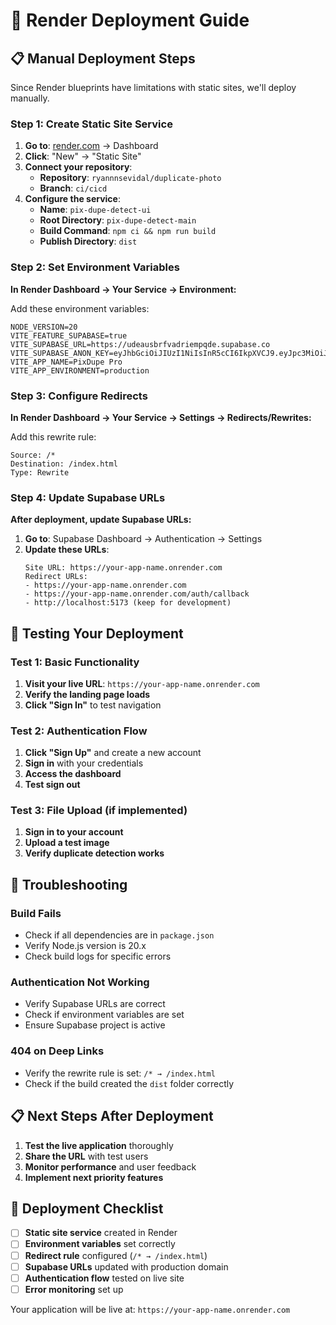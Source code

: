 # 🚀 Render Deployment Guide

## 📋 Manual Deployment Steps

Since Render blueprints have limitations with static sites, we'll deploy manually.

### **Step 1: Create Static Site Service**

1. **Go to**: [render.com](https://render.com) → Dashboard
2. **Click**: "New" → "Static Site"
3. **Connect your repository**:
   - **Repository**: `ryannnsevidal/duplicate-photo`
   - **Branch**: `ci/cicd`
4. **Configure the service**:
   - **Name**: `pix-dupe-detect-ui`
   - **Root Directory**: `pix-dupe-detect-main`
   - **Build Command**: `npm ci && npm run build`
   - **Publish Directory**: `dist`

### **Step 2: Set Environment Variables**

**In Render Dashboard → Your Service → Environment:**

Add these environment variables:
```
NODE_VERSION=20
VITE_FEATURE_SUPABASE=true
VITE_SUPABASE_URL=https://udeausbrfvadriempqde.supabase.co
VITE_SUPABASE_ANON_KEY=eyJhbGciOiJIUzI1NiIsInR5cCI6IkpXVCJ9.eyJpc3MiOiJzdXBhYmFzZSIsInJlZiI6InVkZWF1c2JyZnZhZHJpZW1wcWRlIiwicm9sZSI6ImFub24iLCJpYXQiOjE3NTU2MjcwNDUsImV4cCI6MjA3MTIwMzA0NX0.pXLSG0qHlN5vAtfKB_MeSVDX6PZHX9yd65O7LHoR7K0
VITE_APP_NAME=PixDupe Pro
VITE_APP_ENVIRONMENT=production
```

### **Step 3: Configure Redirects**

**In Render Dashboard → Your Service → Settings → Redirects/Rewrites:**

Add this rewrite rule:
```
Source: /*
Destination: /index.html
Type: Rewrite
```

### **Step 4: Update Supabase URLs**

**After deployment, update Supabase URLs:**

1. **Go to**: Supabase Dashboard → Authentication → Settings
2. **Update these URLs**:
   ```
   Site URL: https://your-app-name.onrender.com
   Redirect URLs:
   - https://your-app-name.onrender.com
   - https://your-app-name.onrender.com/auth/callback
   - http://localhost:5173 (keep for development)
   ```

## 🧪 Testing Your Deployment

### **Test 1: Basic Functionality**
1. **Visit your live URL**: `https://your-app-name.onrender.com`
2. **Verify the landing page loads**
3. **Click "Sign In"** to test navigation

### **Test 2: Authentication Flow**
1. **Click "Sign Up"** and create a new account
2. **Sign in** with your credentials
3. **Access the dashboard**
4. **Test sign out**

### **Test 3: File Upload (if implemented)**
1. **Sign in to your account**
2. **Upload a test image**
3. **Verify duplicate detection works**

## 🔧 Troubleshooting

### **Build Fails**
- Check if all dependencies are in `package.json`
- Verify Node.js version is 20.x
- Check build logs for specific errors

### **Authentication Not Working**
- Verify Supabase URLs are correct
- Check if environment variables are set
- Ensure Supabase project is active

### **404 on Deep Links**
- Verify the rewrite rule is set: `/* → /index.html`
- Check if the build created the `dist` folder correctly

## 📋 Next Steps After Deployment

1. **Test the live application** thoroughly
2. **Share the URL** with test users
3. **Monitor performance** and user feedback
4. **Implement next priority features**

## 🎯 Deployment Checklist

- [ ] **Static site service** created in Render
- [ ] **Environment variables** set correctly
- [ ] **Redirect rule** configured (`/* → /index.html`)
- [ ] **Supabase URLs** updated with production domain
- [ ] **Authentication flow** tested on live site
- [ ] **Error monitoring** set up

Your application will be live at: `https://your-app-name.onrender.com`

